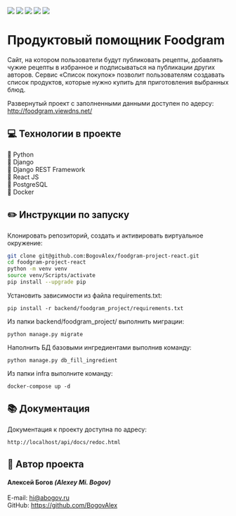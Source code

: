 ![](https://img.shields.io/badge/Python-3.8.7-blue) 
![](https://img.shields.io/badge/Django-3.2.13-green)
![](https://img.shields.io/badge/DjangoRestFramework-3.13.1-red)
![](https://badgen.net/badge/icon/postgresql?icon=postgresql&label)
![](https://github.com/BogovAlex/foodgram-project-react/actions/workflows/foodgram_workflow.yml/badge.svg)

# Продуктовый помощник Foodgram

Сайт, на котором пользователи будут публиковать рецепты, добавлять чужие рецепты в избранное и подписываться на публикации других авторов. Сервис «Список покупок» позволит пользователям создавать список продуктов, которые нужно купить для приготовления выбранных блюд.

Развернутый проект с заполненными данными доступен по адерсу: http://foodgram.viewdns.net/


## :computer: Технологии в проекте

:small_blue_diamond: Python <br>
:small_blue_diamond: Django <br>
:small_blue_diamond: Django REST Framework <br>
:small_blue_diamond: React JS <br>
:small_blue_diamond: PostgreSQL <br>
:small_blue_diamond: Docker <br>


## :pencil2: Инструкции по запуску

Клонировать репозиторий, создать и активировать виртуальное окружение:

```sh
git clone git@github.com:BogovAlex/foodgram-project-react.git
cd foodgram-project-react
python -m venv venv
source venv/Scripts/activate
pip install --upgrade pip
```

Установить зависимости из файла requirements.txt:

```
pip install -r backend/foodgram_project/requirements.txt
```

Из папки backend/foodgram_project/ выполнить миграции:

```
python manage.py migrate
```

Наполнить БД базовыми ингредиентами выполнив команду:

```
python manage.py db_fill_ingredient
```

Из папки infra выполните команду:

```
docker-compose up -d
```

## :books: Документация
Документация к проекту доступна по адресу:

```html
http://localhost/api/docs/redoc.html
```


## :bust_in_silhouette: Автор проекта 
#### Алексей Богов _(Alexey Mi. Bogov)_
E-mail: hi@abogov.ru<br>
GitHub: https://github.com/BogovAlex
